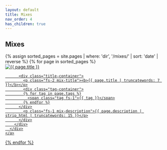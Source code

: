 ```yaml
---
layout: default
title: Mixes
nav_order: 4
has_children: true
---
```


## Mixes

<div class="card-container">
  {% assign sorted_pages = site.pages | where: 'dir', '/mixes/' | sort: 'date' | reverse %}
  {% for page in sorted_pages %}
    <a href="{{ page.url | relative_url }}" class="card-link">
      <div class="card">
        <img src="{{ page.image }}" alt="{{ page.title }}">
        <div class="card-overlay">
          
          <div class="title-container">
            <p class="fs-2 mix-title"><b>{{ page.title | truncatewords: 7 }}</b></p>
            <div class="tag-container">
            {% for tag in page.tags %}
              <span class="tag fs-1">{{ tag }}</span>
            {% endfor %}
          </div>
            <p class="fs-1 mix-description">{{ page.description | strip_html | truncatewords: 15 }}</p>
          </div>
        </div>
      </div>
    </a>
  {% endfor %}
</div>